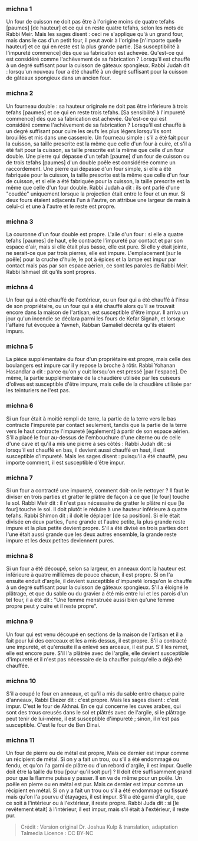 
### michna 1
Un four de cuisson ne doit pas être à l'origine moins de quatre tefahs [paumes] [de hauteur] et ce qui en reste quatre tefahs, selon les mots de Rabbi Meir. Mais les sages disent : ceci ne s'applique qu'à un grand four, mais dans le cas d'un petit four, il peut avoir à l'origine [n'importe quelle hauteur] et ce qui en reste est la plus grande partie. [Sa susceptibilité à l'impureté commence] dès que sa fabrication est achevée. Qu'est-ce qui est considéré comme l'achèvement de sa fabrication ? Lorsqu'il est chauffé à un degré suffisant pour la cuisson de gâteaux spongieux. Rabbi Judah dit : lorsqu'un nouveau four a été chauffé à un degré suffisant pour la cuisson de gâteaux spongieux dans un ancien four.

### michna 2
Un fourneau double : sa hauteur originale ne doit pas être inférieure à trois tefahs [paumes] et ce qui en reste trois tefahs. [Sa sensibilité à l'impureté commence] dès que sa fabrication est achevée. Qu'est-ce qui est considéré comme l'achèvement de sa fabrication ? Lorsqu'il est chauffé à un degré suffisant pour cuire les œufs les plus légers lorsqu'ils sont brouillés et mis dans une casserole. Un fourneau simple : s'il a été fait pour la cuisson, sa taille prescrite est la même que celle d'un four à cuire, et s'il a été fait pour la cuisson, sa taille prescrite est la même que celle d'un four double. Une pierre qui dépasse d'un tefah [paume] d'un four de cuisson ou de trois tefahs [paumes] d'un double poêle est considérée comme un raccordement. Une pierre qui dépasse d'un four simple, si elle a été fabriquée pour la cuisson, la taille prescrite est la même que celle d'un four de cuisson, et si elle a été fabriquée pour la cuisson, la taille prescrite est la même que celle d'un four double. Rabbi Judah a dit : ils ont parlé d'une "coudée" uniquement lorsque la projection était entre le four et un mur. Si deux fours étaient adjacents l'un à l'autre, on attribue une largeur de main à celui-ci et une à l'autre et le reste est propre.

### michna 3
La couronne d'un four double est propre. L'aile d'un four : si elle a quatre tefahs [paumes] de haut, elle contracte l'impureté par contact et par son espace d'air, mais si elle était plus basse, elle est pure. Si elle y était jointe, ne serait-ce que par trois pierres, elle est impure. L'emplacement [sur le poêle] pour la cruche d'huile, le pot à épices et la lampe est impur par contact mais pas par son espace aérien, ce sont les paroles de Rabbi Meir. Rabbi Ishmael dit qu'ils sont propres.

### michna 4
Un four qui a été chauffé de l'extérieur, ou un four qui a été chauffé à l'insu de son propriétaire, ou un four qui a été chauffé alors qu'il se trouvait encore dans la maison de l'artisan, est susceptible d'être impur. Il arriva un jour qu'un incendie se déclara parmi les fours de Kefar Signah, et lorsque l'affaire fut évoquée à Yavneh, Rabban Gamaliel décréta qu'ils étaient impurs.

### michna 5
La pièce supplémentaire du four d'un propriétaire est propre, mais celle des boulangers est impure car il y repose la broche à rôtir. Rabbi Yohanan Hasandlar a dit : parce qu'on y cuit lorsqu'on est pressé [par l'espace]. De même, la partie supplémentaire de la chaudière utilisée par les cuiseurs d'olives est susceptible d'être impure, mais celle de la chaudière utilisée par les teinturiers ne l'est pas.

### michna 6
Si un four était à moitié rempli de terre, la partie de la terre vers le bas contracte l'impureté par contact seulement, tandis que la partie de la terre vers le haut contracte l'impureté [également] à partir de son espace aérien. S'il a placé le four au-dessus de l'embouchure d'une citerne ou de celle d'une cave et qu'il a mis une pierre à ses côtés : Rabbi Judah dit : si lorsqu'il est chauffé en bas, il devient aussi chauffé en haut, il est susceptible d'impureté. Mais les sages disent : puisqu'il a été chauffé, peu importe comment, il est susceptible d'être impur.

### michna 7
Si un four a contracté une impureté, comment doit-on le nettoyer ? Il faut le diviser en trois parties et gratter le plâtre de façon à ce que [le four] touche le sol. Rabbi Meir dit : il n'est pas nécessaire de gratter le plâtre ni que [le four] touche le sol. Il doit plutôt le réduire à une hauteur inférieure à quatre tefahs. Rabbi Shimon dit : il doit le déplacer [de sa position]. Si elle était divisée en deux parties, l'une grande et l'autre petite, la plus grande reste impure et la plus petite devient propre. S'il a été divisé en trois parties dont l'une était aussi grande que les deux autres ensemble, la grande reste impure et les deux petites deviennent pures.

### michna 8
Si un four a été découpé, selon sa largeur, en anneaux dont la hauteur est inférieure à quatre millièmes de pouce chacun, il est propre. Si on l'a ensuite enduit d'argile, il devient susceptible d'impureté lorsqu'on le chauffe à un degré suffisant pour la cuisson de gâteaux spongieux. S'il a éloigné le plâtrage, et que du sable ou du gravier a été mis entre lui et les parois d'un tel four, il a été dit : "Une femme menstruée aussi bien qu'une femme propre peut y cuire et il reste propre".

### michna 9
Un four qui est venu découpé en sections de la maison de l'artisan et il a fait pour lui des cerceaux et les a mis dessus, il est propre. S'il a contracté une impureté, et qu'ensuite il a enlevé ses arceaux, il est pur. S'il les remet, elle est encore pure. S'il l'a plâtrée avec de l'argile, elle devient susceptible d'impureté et il n'est pas nécessaire de la chauffer puisqu'elle a déjà été chauffée.

### michna 10
S'il a coupé le four en anneaux, et qu'il a mis du sable entre chaque paire d'anneaux, Rabbi Eliezer dit : c'est propre. Mais les sages disent : c'est impur. C'est le four de Akhnai. En ce qui concerne les cuves arabes, qui sont des trous creusés dans le sol et plâtrés avec de l'argile, si le plâtrage peut tenir de lui-même, il est susceptible d'impureté ; sinon, il n'est pas susceptible. C'est le four de Ben Dinai.

### michna 11
Un four de pierre ou de métal est propre, Mais ce dernier est impur comme un récipient de métal. Si on y a fait un trou, ou s'il a été endommagé ou fendu, et qu'on l'a garni de plâtre ou d'un rebord d'argile, il est impur. Quelle doit être la taille du trou [pour qu'il soit pur] ?  Il doit être suffisamment grand pour que la flamme puisse y passer. Il en va de même pour un poêle. Un poêle en pierre ou en métal est pur. Mais ce dernier est impur comme un récipient en métal. Si on y a fait un trou ou s'il a été endommagé ou fissuré mais qu'on l'a pourvu d'étayages, il est impur. S'il a été garni d'argile, que ce soit à l'intérieur ou à l'extérieur, il reste propre. Rabbi Juda dit : si [le revêtement était] à l'intérieur, il est impur, mais s'il était à l'extérieur, il reste pur.

>Crédit : Version original Dr. Joshua Kulp & translation, adaptation Talmedia
>Licence : CC BY-NC